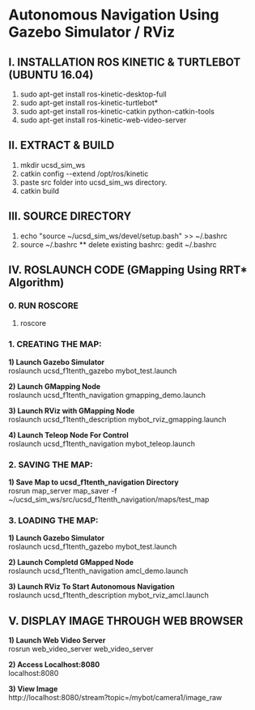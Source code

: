 # Autonomous Navigation Using Gazebo Simulator / RViz

## I. INSTALLATION ROS KINETIC & TURTLEBOT (UBUNTU 16.04)

1) sudo apt-get install ros-kinetic-desktop-full
2) sudo apt-get install ros-kinetic-turtlebot*
3) sudo apt-get install ros-kinetic-catkin python-catkin-tools
4) sudo apt-get install ros-kinetic-web-video-server 

## II. EXTRACT & BUILD 

1) mkdir ucsd_sim_ws
2) catkin config --extend /opt/ros/kinetic 
3) paste src folder into ucsd_sim_ws directory.
4) catkin build

## III. SOURCE DIRECTORY

1) echo "source ~/ucsd_sim_ws/devel/setup.bash" >> ~/.bashrc
2) source ~/.bashrc
** delete existing bashrc:  gedit ~/.bashrc

## IV. ROSLAUNCH CODE (GMapping Using RRT* Algorithm)

### 0. RUN ROSCORE 
1) roscore

### 1. CREATING THE MAP:

<b>1) Launch Gazebo Simulator</b> <br />
roslaunch ucsd_f1tenth_gazebo mybot_test.launch

<b>2) Launch GMapping Node</b> <br />
roslaunch ucsd_f1tenth_navigation gmapping_demo.launch

<b>3) Launch RViz with GMapping Node</b> <br />
roslaunch ucsd_f1tenth_description mybot_rviz_gmapping.launch

<b>4) Launch Teleop Node For Control</b> <br />
roslaunch ucsd_f1tenth_navigation mybot_teleop.launch

### 2. SAVING THE MAP:

<b>1) Save Map to ucsd_f1tenth_navigation Directory</b> <br />
rosrun map_server map_saver -f ~/ucsd_sim_ws/src/ucsd_f1tenth_navigation/maps/test_map

### 3. LOADING THE MAP:

<b>1) Launch Gazebo Simulator</b> <br />
roslaunch ucsd_f1tenth_gazebo mybot_test.launch

<b>2) Launch Completd GMapped Node</b> <br />
roslaunch ucsd_f1tenth_navigation amcl_demo.launch

<b>3) Launch RViz To Start Autonomous Navigation</b> <br />
roslaunch ucsd_f1tenth_description mybot_rviz_amcl.launch

## V. DISPLAY IMAGE THROUGH WEB BROWSER

<b>1) Launch Web Video Server</b> <br />
rosrun web_video_server web_video_server

<b>2) Access Localhost:8080</b> <br />
localhost:8080

<b>3) View Image</b> <br />
http://localhost:8080/stream?topic=/mybot/camera1/image_raw
